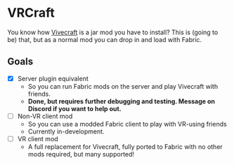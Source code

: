 # VRCraft
You know how [Vivecraft](http://www.vivecraft.org) is a jar
mod you have to install?
This is (going to be) that, but as a normal mod you can drop in
and load with Fabric.

## Goals
 - [x] Server plugin equivalent
   - So you can run Fabric mods on the server and play Vivecraft
   with friends.
   - **Done, but requires further debugging and testing.
   Message on Discord if you want to help out.**
 - [ ] Non-VR client mod
   - So you can use a modded Fabric client to play with VR-using friends
   - Currently in-development.
 - [ ] VR client mod
   - A full replacement for Vivecraft, fully ported to Fabric
   with no other mods required, but many supported!